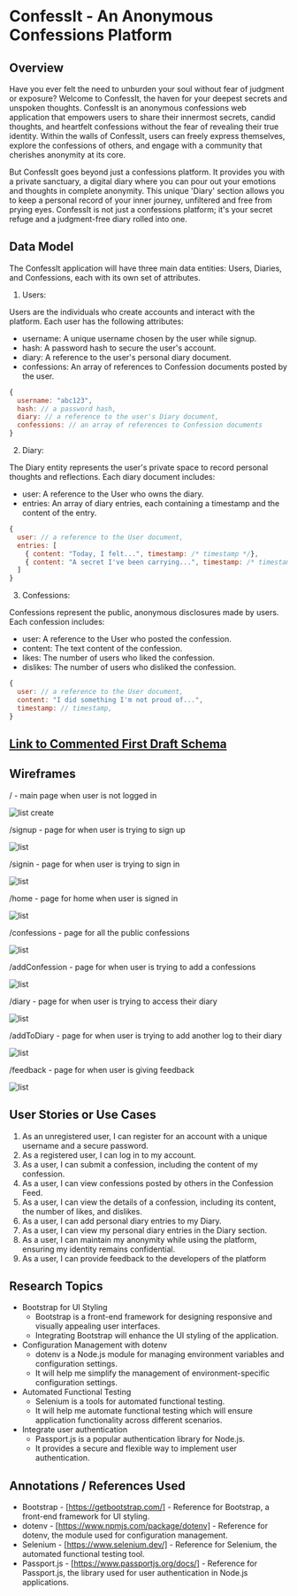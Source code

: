 # ConfessIt - An Anonymous Confessions Platform
## Overview

Have you ever felt the need to unburden your soul without fear of judgment or exposure? Welcome to ConfessIt, the haven for your deepest secrets and unspoken thoughts. ConfessIt is an anonymous confessions web application that empowers users to share their innermost secrets, candid thoughts, and heartfelt confessions without the fear of revealing their true identity. Within the walls of ConfessIt, users can freely express themselves, explore the confessions of others, and engage with a community that cherishes anonymity at its core.

But ConfessIt goes beyond just a confessions platform. It provides you with a private sanctuary, a digital diary where you can pour out your emotions and thoughts in complete anonymity. This unique 'Diary' section allows you to keep a personal record of your inner journey, unfiltered and free from prying eyes. ConfessIt is not just a confessions platform; it's your secret refuge and a judgment-free diary rolled into one.
## Data Model

The ConfessIt application will have three main data entities: Users, Diaries, and Confessions, each with its own set of attributes.

1. Users:

Users are the individuals who create accounts and interact with the platform.
Each user has the following attributes:
* username: A unique username chosen by the user while signup.
* hash: A password hash to secure the user's account.
* diary: A reference to the user's personal diary document.
* confessions: An array of references to Confession documents posted by the user.

```javascript
{
  username: "abc123",
  hash: // a password hash,
  diary: // a reference to the user's Diary document,
  confessions: // an array of references to Confession documents
}
```

2. Diary:

The Diary entity represents the user's private space to record personal thoughts and reflections.
Each diary document includes:
* user: A reference to the User who owns the diary.
* entries: An array of diary entries, each containing a timestamp and the content of the entry.

```javascript
{
  user: // a reference to the User document,
  entries: [
    { content: "Today, I felt...", timestamp: /* timestamp */},
    { content: "A secret I've been carrying...", timestamp: /* timestamp */ },
  ]
}
```

3. Confessions:

Confessions represent the public, anonymous disclosures made by users.
Each confession includes:
* user: A reference to the User who posted the confession.
* content: The text content of the confession.
* likes: The number of users who liked the confession.
* dislikes: The number of users who disliked the confession.

```javascript
{
  user: // a reference to the User document,
  content: "I did something I'm not proud of...",
  timestamp: // timestamp,
}
```
## [Link to Commented First Draft Schema](db.mjs) 

## Wireframes
/ - main page when user is not logged in

![list create](documentation/1.png)

/signup - page for when user is trying to sign up

![list](documentation/2.png)

/signin - page for when user is trying to sign in

![list](documentation/3.png)

/home - page for home when user is signed in

![list](documentation/4.png)

/confessions - page for all the public confessions

![list](documentation/5.png)

/addConfession - page for when user is trying to add a confessions

![list](documentation/6.png)

/diary - page for when user is trying to access their diary

![list](documentation/7.png)

/addToDiary - page for when user is trying to add another log to their diary

![list](documentation/8.png)

/feedback - page for when user is giving feedback

![list](documentation/9.png)

## User Stories or Use Cases

1. As an unregistered user, I can register for an account with a unique username and a secure password.
2. As a registered user, I can log in to my account.
3. As a user, I can submit a confession, including the content of my confession.
4. As a user, I can view confessions posted by others in the Confession Feed.
5. As a user, I can view the details of a confession, including its content, the number of likes, and dislikes.
6. As a user, I can add personal diary entries to my Diary.
7. As a user, I can view my personal diary entries in the Diary section.
8. As a user, I can maintain my anonymity while using the platform, ensuring my identity remains confidential.
9. As a user, I can provide feedback to the developers of the platform

## Research Topics

* Bootstrap for UI Styling
    * Bootstrap is a front-end framework for designing responsive and visually appealing user interfaces.
    * Integrating Bootstrap will enhance the UI styling of the application.
* Configuration Management with dotenv
    * dotenv is a Node.js module for managing environment variables and configuration settings.
    * It will help me simplify the management of environment-specific configuration settings.
* Automated Functional Testing
    * Selenium is a tools for automated functional testing.
    * It will help me automate functional testing which will ensure application functionality across different scenarios.
* Integrate user authentication
    * Passport.js is a popular authentication library for Node.js.
    * It provides a secure and flexible way to implement user authentication.

## Annotations / References Used

* Bootstrap - [https://getbootstrap.com/] - Reference for Bootstrap, a front-end framework for UI styling.
* dotenv - [https://www.npmjs.com/package/dotenv] - Reference for dotenv, the module used for configuration management.
* Selenium - [https://www.selenium.dev/] - Reference for Selenium, the automated functional testing tool.
* Passport.js - [https://www.passportjs.org/docs/] - Reference for Passport.js, the library used for user authentication in Node.js applications.